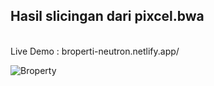 ## Hasil slicingan dari pixcel.bwa

</br>
Live Demo : broperti-neutron.netlify.app/

![Broperty](https://user-images.githubusercontent.com/60416437/107107262-ab013980-6862-11eb-97b1-e9ef89d13947.png)

